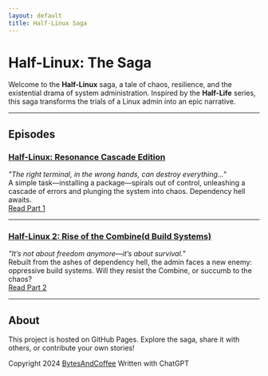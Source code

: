 ```yaml
---
layout: default
title: Half-Linux Saga
---
```


# **Half-Linux: The Saga**

Welcome to the **Half-Linux** saga, a tale of chaos, resilience, and the existential drama of system administration. Inspired by the **Half-Life** series, this saga transforms the trials of a Linux admin into an epic narrative.

---

## **Episodes**

### [Half-Linux: Resonance Cascade Edition](/Half-Linux_2_Rise_of_the_Combined_Build_Systems.md)
*"The right terminal, in the wrong hands, can destroy everything..."*  
A simple task—installing a package—spirals out of control, unleashing a cascade of errors and plunging the system into chaos. Dependency hell awaits.  
[Read Part 1](/Half-Linux_2_Rise_of_the_Combined_Build_Systems.md)

---

### [Half-Linux 2: Rise of the Combine(d Build Systems)](Half-Linux_Resonance_Cascade_Edition.md)
*"It’s not about freedom anymore—it’s about survival."*  
Rebuilt from the ashes of dependency hell, the admin faces a new enemy: oppressive build systems. Will they resist the Combine, or succumb to the chaos?  
[Read Part 2](Half-Linux_Resonance_Cascade_Edition.md)

---

## **About**

This project is hosted on GitHub Pages. Explore the saga, share it with others, or contribute your own stories!

Copyright 2024 [BytesAndCoffee](https://github.com/BytesAndCoffee)
Written with ChatGPT

